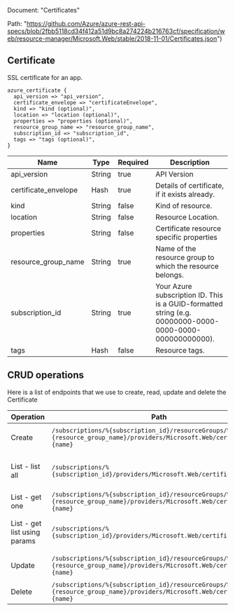 Document: "Certificates"


Path: "https://github.com/Azure/azure-rest-api-specs/blob/2fbb5118cd34f412a51d9bc8a274224b216763cf/specification/web/resource-manager/Microsoft.Web/stable/2018-11-01/Certificates.json")

## Certificate

SSL certificate for an app.

```puppet
azure_certificate {
  api_version => "api_version",
  certificate_envelope => "certificateEnvelope",
  kind => "kind (optional)",
  location => "location (optional)",
  properties => "properties (optional)",
  resource_group_name => "resource_group_name",
  subscription_id => "subscription_id",
  tags => "tags (optional)",
}
```

| Name        | Type           | Required       | Description       |
| ------------- | ------------- | ------------- | ------------- |
|api_version | String | true | API Version |
|certificate_envelope | Hash | true | Details of certificate, if it exists already. |
|kind | String | false | Kind of resource. |
|location | String | false | Resource Location. |
|properties | String | false | Certificate resource specific properties |
|resource_group_name | String | true | Name of the resource group to which the resource belongs. |
|subscription_id | String | true | Your Azure subscription ID. This is a GUID-formatted string (e.g. 00000000-0000-0000-0000-000000000000). |
|tags | Hash | false | Resource tags. |



## CRUD operations

Here is a list of endpoints that we use to create, read, update and delete the Certificate

| Operation | Path | Verb | Description | OperationID |
| ------------- | ------------- | ------------- | ------------- | ------------- |
|Create|`/subscriptions/%{subscription_id}/resourceGroups/%{resource_group_name}/providers/Microsoft.Web/certificates/%{name}`|Put|Create or update a certificate.|Certificates_CreateOrUpdate|
|List - list all|`/subscriptions/%{subscription_id}/providers/Microsoft.Web/certificates`|Get|Get all certificates for a subscription.|Certificates_List|
|List - get one|`/subscriptions/%{subscription_id}/resourceGroups/%{resource_group_name}/providers/Microsoft.Web/certificates/%{name}`|Get|Get a certificate.|Certificates_Get|
|List - get list using params|`/subscriptions/%{subscription_id}/providers/Microsoft.Web/certificates`|Get|Get all certificates for a subscription.|Certificates_List|
|Update|`/subscriptions/%{subscription_id}/resourceGroups/%{resource_group_name}/providers/Microsoft.Web/certificates/%{name}`|Put|Create or update a certificate.|Certificates_CreateOrUpdate|
|Delete|`/subscriptions/%{subscription_id}/resourceGroups/%{resource_group_name}/providers/Microsoft.Web/certificates/%{name}`|Delete|Delete a certificate.|Certificates_Delete|
